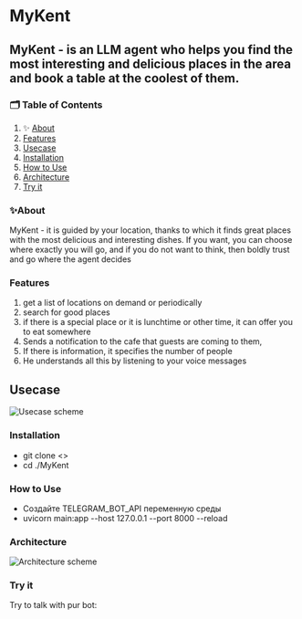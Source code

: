 # MyKent

## MyKent - is an LLM agent who helps you find the most interesting and delicious places in the area and book a table at the coolest of them.

### 🗂️ Table of Contents

1. ✨ [About](#✨About)
2. [Features](#Features)
3. [Usecase](#Usecase)
4. [Installation](#Installation)
5. [How to Use](#How-to-Use)
6. [Architecture](#Architecture)
7. [Try it](#Try-it)

### ✨About
MyKent - it is guided by your location, thanks to which it finds great places with the most delicious and interesting dishes. If you want, you can choose where exactly you will go, and if you do not want to think, then boldly trust and go where the agent decides

### Features

1. get a list of locations on demand or periodically
2. search for good places
3. if there is a special place or it is lunchtime or other time, it can offer you to eat somewhere
4. Sends a notification to the cafe that guests are coming to them,
5. If there is information, it specifies the number of people
6. He understands all this by listening to your voice messages


## Usecase

<image src="/docs/images/usecase.png" alt="Usecase scheme">

 
### Installation

* git clone <>
* cd ./MyKent


### How to Use

* Создайте TELEGRAM_BOT_API переменную среды
* uvicorn main:app --host 127.0.0.1 --port 8000 --reload

### Architecture

<image src="/docs/images/architecture.png" alt="Architecture scheme">


### Try it

Try to talk with pur bot: 
